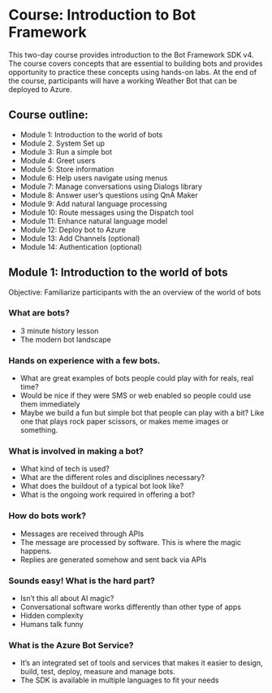 # Course: Introduction to Bot Framework
This two-day course provides introduction to the Bot Framework SDK v4. The course covers concepts that are essential to building bots and provides opportunity to practice these concepts using hands-on labs. At the end of the course, participants will have a working Weather Bot that can be deployed to Azure.

## Course outline:
* Module 1: Introduction to the world of bots
* Module 2. System Set up
* Module 3: Run a simple bot
* Module 4: Greet users
* Module 5: Store information
* Module 6: Help users navigate using menus
* Module 7: Manage conversations using Dialogs library
* Module 8: Answer user’s questions using QnA Maker
* Module 9: Add natural language processing
* Module 10: Route messages using the Dispatch tool
* Module 11: Enhance natural language model
* Module 12: Deploy bot to Azure
* Module 13: Add Channels (optional)
* Module 14: Authentication (optional)

## Module 1: Introduction to the world of bots
Objective: Familiarize participants with the an overview of the world of bots
### What are bots?
* 3 minute history lesson
* The modern bot landscape

### Hands on experience with a few bots.
* What are great examples of bots people could play with for reals, real time?
* Would be nice if they were SMS or web enabled so people could use them immediately
* Maybe we build a fun but simple bot that people can play with a bit? Like one that plays rock paper scissors, or makes meme images or something. 

### What is involved in making a bot?
* What kind of tech is used?
* What are the different roles and disciplines necessary?
* What does the buildout of a typical bot look like?
* What is the ongoing work required in offering a bot?

### How do bots work?
* Messages are received through APIs
* The message are processed by software. This is where the magic happens.
* Replies are generated somehow and sent back via APIs

### Sounds easy! What is the hard part?
* Isn’t this all about AI magic?
* Conversational software works differently than other type of apps
* Hidden complexity
* Humans talk funny

### What is the Azure Bot Service?
* It’s an integrated set of tools and services that makes it easier to design, build, test, deploy, measure and manage bots.
* The SDK is available in multiple languages to fit your needs
